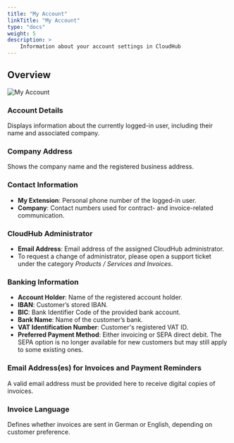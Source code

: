 ```yaml
---
title: "My Account"
linkTitle: "My Account"
type: "docs"
weight: 5
description: >
    Information about your account settings in CloudHub
---
```


## Overview

![My Account](../img/my-account/my-account-overview.png)

### Account Details

Displays information about the currently logged-in user, including their name and associated company.

### Company Address

Shows the company name and the registered business address.

### Contact Information

- **My Extension**: Personal phone number of the logged-in user.
- **Company**: Contact numbers used for contract- and invoice-related communication.

### CloudHub Administrator

- **Email Address**: Email address of the assigned CloudHub administrator.
- To request a change of administrator, please open a support ticket under the category *Products / Services and Invoices*.

### Banking Information

- **Account Holder**: Name of the registered account holder.
- **IBAN**: Customer’s stored IBAN.
- **BIC**: Bank Identifier Code of the provided bank account.
- **Bank Name**: Name of the customer’s bank.
- **VAT Identification Number**: Customer's registered VAT ID.
- **Preferred Payment Method**: Either invoicing or SEPA direct debit. The SEPA option is no longer available for new customers but may still apply to some existing ones.

### Email Address(es) for Invoices and Payment Reminders

A valid email address must be provided here to receive digital copies of invoices.

### Invoice Language

Defines whether invoices are sent in German or English, depending on customer preference.

